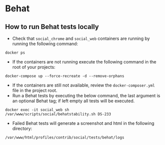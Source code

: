 # Behat

## How to run Behat tests locally

- Check that `social_chrome` and `social_web` containers are running by running the following command:
```
docker ps
```
- If the containers are not running execute the following command in the root of your projects:
```
docker-compose up --force-recreate -d --remove-orphans
```
- If the containers are still not available, review the `docker-composer.yml` file in the project root.
- Run a Behat tests by executing the below command, the last argument is an optional Behat tag; if left empty all tests will be executed.
```
docker exec -it social_web sh /var/www/scripts/social/behatstability.sh DS-233
```
- Failed Behat tests will generate a screenshot and html in the following directory:
```
/var/www/html/profiles/contrib/social/tests/behat/logs
```
